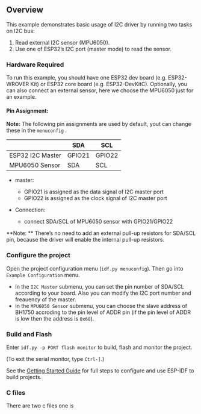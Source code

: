 
## Overview

This example demonstrates basic usage of I2C driver by running two tasks on I2C bus:

1. Read external I2C sensor (MPU6050).
2. Use one of ESP32’s I2C port (master mode) to read the sensor.

### Hardware Required

To run this example, you should have one ESP32 dev board (e.g. ESP32-WROVER Kit) or ESP32 core board (e.g. ESP32-DevKitC). Optionally, you can also connect an external sensor, here we choose the MPU6050 just for an example.

#### Pin Assignment:

**Note:** The following pin assignments are used by default, yout can change these  in the `menuconfig` .

|                  | SDA    | SCL    |
| ---------------- | ------ | ------ |
| ESP32 I2C Master | GPIO21 | GPIO22 |
| MPU6050 Sensor    | SDA    | SCL    |

- master:
  - GPIO21 is assigned as the data signal of I2C master port
  - GPIO22 is assigned as the clock signal of I2C master port

- Connection:
  - connect SDA/SCL of MPU6050 sensor with GPIO21/GPIO22

**Note: ** There’s no need to add an external pull-up resistors for SDA/SCL pin, because the driver will enable the internal pull-up resistors.

### Configure the project

Open the project configuration menu (`idf.py menuconfig`). Then go into `Example Configuration` menu.

- In the `I2C Master` submenu, you can set the pin number of SDA/SCL according to your board. Also you can modify the I2C port number and freauency of the master.
- In the `MPU6050 Sensor` submenu, you can choose the slave address of BH1750 accroding to the pin level of ADDR pin (if the pin level of ADDR is low then the address is `0x68`). 

### Build and Flash

Enter `idf.py -p PORT flash monitor` to build, flash and monitor the project.

(To exit the serial monitor, type ``Ctrl-]``.)

See the [Getting Started Guide](https://docs.espressif.com/projects/esp-idf/en/latest/get-started/index.html) for full steps to configure and use ESP-IDF to build projects.

### C files

There are two c files one is 
